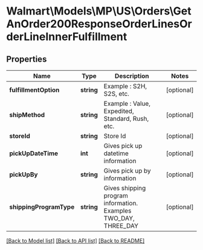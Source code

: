 # Walmart\Models\MP\US\Orders\GetAnOrder200ResponseOrderLinesOrderLineInnerFulfillment

## Properties

Name | Type | Description | Notes
------------ | ------------- | ------------- | -------------
**fulfillmentOption** | **string** | Example : S2H, S2S, etc. | [optional]
**shipMethod** | **string** | Example : Value, Expedited, Standard, Rush, etc. | [optional]
**storeId** | **string** | Store Id | [optional]
**pickUpDateTime** | **int** | Gives pick up datetime information | [optional]
**pickUpBy** | **string** | Gives pick up by information | [optional]
**shippingProgramType** | **string** | Gives shipping program information. Examples TWO_DAY, THREE_DAY | [optional]


[[Back to Model list]](./) [[Back to API list]](../../../../../README.md#supported-apis) [[Back to README]](../../../../../README.md)
